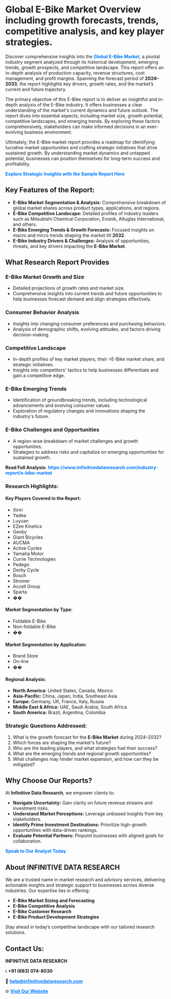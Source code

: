 <h1>Global E-Bike Market Overview including growth forecasts, trends, competitive analysis, and key player strategies.</h1>
<p>
Discover comprehensive insights into the 
<a href="https://www.infinitivedataresearch.com/industry-report/e-bike-market" rel="dofollow" style="color: #007BFF; text-decoration: none;"><strong>Global E-Bike Market</strong></a>, a pivotal industry segment analyzed through its historical development, emerging trends, growth prospects, and competitive landscape. This report offers an in-depth analysis of production capacity, revenue structures, cost management, and profit margins. Spanning the forecast period of <strong>2024–2033</strong>, the report highlights key drivers, growth rates, and the market’s current and future trajectory.
</p>
<p>
The primary objective of this E-Bike report is to deliver an insightful and in-depth analysis of the E-Bike industry. It offers businesses a clear understanding of the market's current dynamics and future outlook. The report dives into essential aspects, including market size, growth potential, competitive landscapes, and emerging trends. By exploring these factors comprehensively, stakeholders can make informed decisions in an ever-evolving business environment.
</p>
<p>
Ultimately, the E-Bike market report provides a roadmap for identifying lucrative market opportunities and crafting strategic initiatives that drive sustained growth. By understanding market dynamics and untapped potential, businesses can position themselves for long-term success and profitability.
</p>
<p>
<a href="https://www.infinitivedataresearch.com/request-sample/reportId=109705" style="color: #007BFF; text-decoration: none;"><strong>Explore Strategic Insights with the Sample Report Here</strong></a>
</p>

<h2>Key Features of the Report:</h2>
<ul>
<li><strong>E-Bike Market Segmentation & Analysis:</strong> Comprehensive breakdown of global market shares across product types, applications, and regions.</li>
<li><strong>E-Bike Competitive Landscape:</strong> Detailed profiles of industry leaders such as Mitsubishi Chemical Corporation, Evonik, Altuglas International, and others.</li>
<li><strong>E-Bike Emerging Trends & Growth Forecasts:</strong> Focused insights on macro and micro trends shaping the market till <strong>2032</strong>.</li>
<li><strong>E-Bike Industry Drivers & Challenges:</strong> Analysis of opportunities, threats, and key drivers impacting the <strong>E-Bike Market</strong>.</li>
</ul>

<h2>What Research Report Provides</h2>
<h3>E-Bike Market Growth and Size</h3>
<ul>
<li>Detailed projections of growth rates and market size.</li>
<li>Comprehensive insights into current trends and future opportunities to help businesses forecast demand and align strategies effectively.</li>
</ul>

<h3>Consumer Behavior Analysis</h3>
<ul>
<li>Insights into changing consumer preferences and purchasing behaviors.</li>
<li>Analysis of demographic shifts, evolving attitudes, and factors driving decision-making.</li>
</ul>

<h3>Competitive Landscape</h3>
<ul>
<li>In-depth profiles of key market players, their >E-Bike market share, and strategic initiatives.</li>
<li>Insights into competitors' tactics to help businesses differentiate and gain a competitive edge.</li>
</ul>

<h3>E-Bike Emerging Trends</h3>
<ul>
<li>Identification of groundbreaking trends, including technological advancements and evolving consumer values.</li>
<li>Exploration of regulatory changes and innovations shaping the industry's future.</li>
</ul>

<h3>E-Bike Challenges and Opportunities</h3>
<ul>
<li>A region-wise breakdown of market challenges and growth opportunities.</li>
<li>Strategies to address risks and capitalize on emerging opportunities for sustained growth.</li>
</ul>
<p><strong>Read Full Analysis:</strong> <a href="https://www.infinitivedataresearch.com/industry-report/e-bike-market" rel="dofollow" style="color: #007BFF; text-decoration: none;"><strong>https://www.infinitivedataresearch.com/industry-report/e-bike-market</strong></a></p>
<h3>Research Highlights:</h3>
<h4>Key Players Covered in the Report:</h4>
<ul><li>Xinri</li><li>Yadea</li><li>Luyuan</li><li>EZee Kinetics</li><li>Geoby</li><li>Giant Bicycles</li><li>AUCMA</li><li>Active Cycles</li><li>Yamaha Motor</li><li>Currie Technologies</li><li>Pedego</li><li>Derby Cycle</li><li>Bosch</li><li>Stromer</li><li>Accell Group</li><li>Sparta</li><li>��</li></ul>
<h4>Market Segmentation by Type:</h4>
<ul><li>Foldable E-Bike</li><li>Non-foldable E-Bike</li><li>��</li></ul>
<h4>Market Segmentation by Application:</h4>
<ul><li>Brand Store</li><li>On-line</li><li>��</li></ul>

<h4>Regional Analysis:</h4>
<ul>
<li><strong>North America:</strong> United States, Canada, Mexico</li>
<li><strong>Asia-Pacific:</strong> China, Japan, India, Southeast Asia</li>
<li><strong>Europe:</strong> Germany, UK, France, Italy, Russia</li>
<li><strong>Middle East & Africa:</strong> UAE, Saudi Arabia, South Africa</li>
<li><strong>South America:</strong> Brazil, Argentina, Colombia</li>
</ul>

<h3>Strategic Questions Addressed:</h3>
<ol>
<li>What is the growth forecast for the <strong>E-Bike Market</strong> during 2024–2032?</li>
<li>Which forces are shaping the market's future?</li>
<li>Who are the leading players, and what strategies fuel their success?</li>
<li>What are the emerging trends and regional growth opportunities?</li>
<li>What challenges may hinder market expansion, and how can they be mitigated?</li>
</ol>

<h2>Why Choose Our Reports?</h2>
<p>At <strong>Infinitive Data Research</strong>, we empower clients to:</p>
<ul>
<li><strong>Navigate Uncertainty:</strong> Gain clarity on future revenue streams and investment risks.</li>
<li><strong>Understand Market Perceptions:</strong> Leverage unbiased insights from key stakeholders.</li>
<li><strong>Identify Prime Investment Destinations:</strong> Prioritize high-growth opportunities with data-driven rankings.</li>
<li><strong>Evaluate Potential Partners:</strong> Pinpoint businesses with aligned goals for collaboration.</li>
</ul>
<p><a href="https://www.infinitivedataresearch.com/industry-report/e-bike-market" rel="dofollow" style="color: #007BFF; text-decoration: none;"><strong>Speak to Our Analyst Today</strong></a></p>

<h2>About INFINITIVE DATA RESEARCH</h2>
<p>We are a trusted name in market research and advisory services, delivering actionable insights and strategic support to businesses across diverse industries. Our expertise lies in offering:</p>
<ul>
<li><strong>E-Bike Market Sizing and Forecasting</strong></li>
<li><strong>E-Bike Competitive Analysis</strong></li>
<li><strong>E-Bike Customer Research</strong></li>
<li><strong>E-Bike Product Development Strategies</strong></li>
</ul>
<p>Stay ahead in today’s competitive landscape with our tailored research solutions.</p>

<h2>Contact Us:</h2>
<p><strong>INFINITIVE DATA RESEARCH</strong></p>
<p>📞 <strong>+91 (883) 074-8030</strong></p>
<p>📧 <strong><a href="mailto:help@infinitivedataresearch.com" style="color: #007BFF;">help@infinitivedataresearch.com</a></strong></p>
<p>🌐 <strong><a href="https://www.infinitivedataresearch.com" rel="dofollow" style="color: #007BFF;">Visit Our Website</a></strong></p>